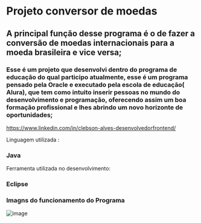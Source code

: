 
# Projeto conversor de moedas 

## A principal função desse programa é o de fazer a conversão de moedas internacionais para a moeda brasileira e vice versa;

### Esse é um projeto que desenvolvi dentro do programa de educação do qual participo atualmente, esse é um programa pensado pela Oracle e executado pela escola de educação( Alura), que tem como intuito inserir pessoas no mundo do desenvolvimento e programação, oferecendo assim um boa formação profissional e lhes abrindo um novo horizonte de oportunidades;

https://www.linkedin.com/in/clebson-alves-desenvolvedorfrontend/

Linguagem utilizada :

### Java 

Ferramenta utilizada no desenvolvimento:

### Eclipse 
### Imagns do funcionamento do Programa
![image](https://user-images.githubusercontent.com/120985120/226634420-02d4870b-d775-4bf0-8407-6ce9353ad56d.png)






















>




















>







































































































































































































































>



























































































































































































































































































































































































































































